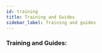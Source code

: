 ```yaml
---
id: training
title: Training and Guides
sidebar_label: Training and guides
---
```


### Training and Guides:

<script src="https://gist.github.com/eransharv/0d8c3ade1cabab864191c69db8563caa.js"></script>
